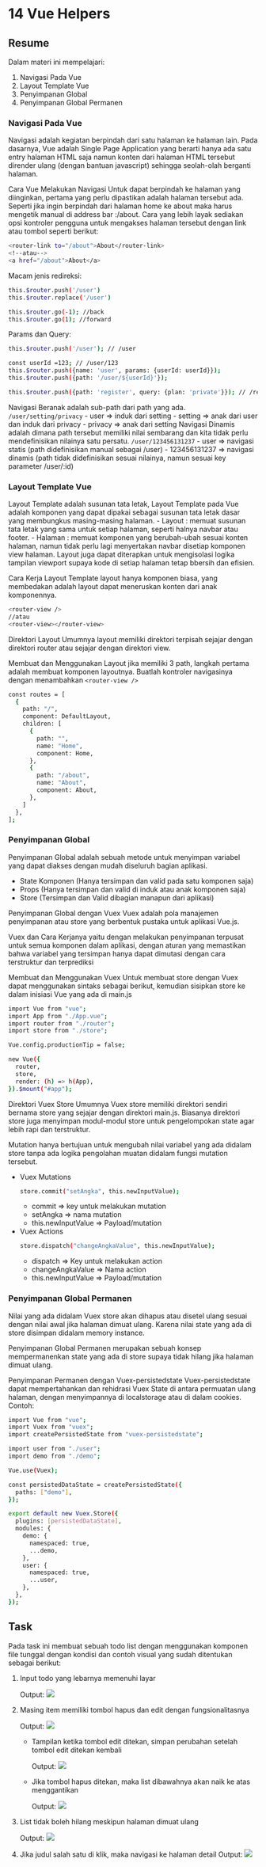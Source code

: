 # 14 Vue Helpers
## Resume

Dalam materi ini mempelajari:
1. Navigasi Pada Vue
2. Layout Template Vue
3. Penyimpanan Global
4. Penyimpanan Global Permanen

### Navigasi Pada Vue
Navigasi adalah kegiatan berpindah dari satu halaman ke halaman lain. Pada dasarnya, Vue adalah Single Page Application yang berarti hanya ada satu entry halaman HTML saja namun konten dari halaman HTML tersebut dirender ulang (dengan bantuan javascript) sehingga seolah-olah berganti halaman.

Cara Vue Melakukan Navigasi
Untuk dapat berpindah ke halaman yang diinginkan, pertama yang perlu dipastikan adalah halaman tersebut ada. Seperti jika ingin berpindah dari halaman home ke about maka harus mengetik manual di address bar :/about. Cara yang lebih layak sediakan opsi kontroler pengguna untuk mengakses halaman tersebut dengan link atau tombol seperti berikut:
```bash
<router-link to="/about">About</router-link>
<!--atau-->
<a href="/about">About</a>
```
Macam jenis redireksi:
```bash
this.$router.push('/user')
this.$router.replace('/user')

this.$router.go(-1); //back
this.$router.go(1); //forward
```
Params dan Query:
```bash
this.$router.push('/user'); // /user

const userId =123; // /user/123
this.$router.push({name: 'user', params: {userId: userId}});
this.$router.push({path: '/user/${userId}'});

this.$router.push({path: 'register', query: {plan: 'private'}}); // /register?plan=private
```
Navigasi Beranak adalah sub-path dari path yang ada.
```/user/setting/privacy```
    - user => induk dari setting
    - setting => anak dari user dan induk dari privacy
    - privacy => anak dari setting
Navigasi Dinamis adalah dimana path tersebut memiliki nilai sembarang dan kita tidak perlu mendefinisikan nilainya satu persatu.
```/user/123456131237```
    - user => navigasi statis (path didefinisikan manual sebagai /user)
    - 123456131237 => navigasi dinamis (path tidak didefinisikan sesuai nilainya, namun sesuai key parameter /user/:id)

### Layout Template Vue
Layout Template adalah susunan tata letak, Layout Template pada Vue adalah komponen yang dapat dipakai sebagai susunan tata letak dasar yang membungkus masing-masing halaman.
    - Layout : memuat susunan tata letak yang sama untuk setiap halaman, seperti halnya navbar atau footer.
    - Halaman : memuat komponen yang berubah-ubah sesuai konten halaman, namun tidak perlu lagi menyertakan navbar disetiap komponen view halaman.
Layout juga dapat diterapkan untuk mengisolasi logika tampilan viewport supaya kode di setiap halaman tetap bbersih dan efisien.

Cara Kerja Layout Template
layout hanya komponen biasa, yang membedakan adalah layout dapat meneruskan konten dari anak komponennya.
```bash
<router-view />
//atau
<router-view></router-view>
```

Direktori Layout
Umumnya layout memiliki direktori terpisah sejajar dengan direktori router atau sejajar dengan direktori view.

Membuat dan Menggunakan Layout
jika memiliki 3 path, langkah pertama adalah membuat komponen layoutnya. Buatlah kontroler navigasinya dengan menambahkan ```<router-view />```
```bash
const routes = [
  {
    path: "/",
    component: DefaultLayout,
    children: [
      {
        path: "",
        name: "Home",
        component: Home,
      },
      {
        path: "/about",
        name: "About",
        component: About,
      },
    ]
  },
];
```
### Penyimpanan Global
Penyimpanan Global adalah sebuah metode untuk menyimpan variabel yang dapat diakses dengan mudah diseluruh bagian aplikasi.
- State Komponen (Hanya tersimpan dan valid pada satu komponen saja)
- Props (Hanya tersimpan dan valid di induk atau anak komponen saja)
- Store (Tersimpan dan Valid dibagian manapun dari aplikasi)

Penyimpanan Global dengan Vuex
Vuex adalah pola manajemen penyimpanan atau store yang berbentuk pustaka untuk aplikasi Vue.js.

Vuex dan Cara Kerjanya
yaitu dengan melakukan penyimpanan terpusat untuk semua komponen dalam aplikasi, dengan aturan yang memastikan bahwa variabel yang tersimpan hanya dapat dimutasi dengan cara terstruktur dan terprediksi

Membuat dan Menggunakan Vuex
Untuk membuat store dengan Vuex dapat menggunakan sintaks sebagai berikut, kemudian sisipkan store ke dalam inisiasi Vue yang ada di main.js
```bash
import Vue from "vue";
import App from "./App.vue";
import router from "./router";
import store from "./store";

Vue.config.productionTip = false;

new Vue({
  router,
  store,
  render: (h) => h(App),
}).$mount("#app");
```
Direktori Vuex Store
Umumnya Vuex store memiliki direktori sendiri bernama store yang sejajar dengan direktori main.js. Biasanya direktori store juga menyimpan modul-modul store untuk pengelompokan state agar lebih rapi dan terstruktur.

Mutation hanya bertujuan untuk mengubah nilai variabel yang ada didalam store tanpa ada logika pengolahan muatan didalam fungsi mutation tersebut.
- Vuex Mutations
  ```bash
  store.commit("setAngka", this.newInputValue);
  ```
  - commit => key untuk melakukan mutation
  - setAngka => nama mutation
  - this.newInputValue => Payload/mutation
- Vuex Actions
   ```bash
  store.dispatch("changeAngkaValue", this.newInputValue);
  ```
    - dispatch => Key untuk melakukan action
    - changeAngkaValue => Nama action
    - this.newInputValue => Payload/mutation

### Penyimpanan Global Permanen
Nilai yang ada didalam Vuex store akan dihapus atau disetel ulang sesuai dengan nilai awal jika halaman dimuat ulang. Karena nilai state yang ada di store disimpan didalam memory instance.

Penyimpanan Global Permanen merupakan sebuah konsep mempermanenkan state yang ada di store supaya tidak hilang jika halaman dimuat ulang.

Penyimpanan Permanen dengan Vuex-persistedstate
Vuex-persistedstate dapat mempertahankan dan rehidrasi Vuex State di antara permuatan ulang halaman, dengan menyimpannya di localstorage atau di dalam cookies.
Contoh:
```bash
import Vue from "vue";
import Vuex from "vuex";
import createPersistedState from "vuex-persistedstate";

import user from "./user";
import demo from "./demo";

Vue.use(Vuex);

const persistedDataState = createPersistedState({
  paths: ["demo"],
});

export default new Vuex.Store({
  plugins: [persistedDataState],
  modules: {
    demo: {
      namespaced: true,
      ...demo,
    },
    user: {
      namespaced: true,
      ...user,
    },
  },
});
```
## Task
Pada task ini membuat sebuah todo list dengan menggunakan komponen file tunggal dengan kondisi dan contoh visual yang sudah ditentukan sebagai berikut:
1. Input todo yang lebarnya memenuhi layar

   Output:
   ![](https://drive.google.com/uc?export=view&id=12u5ikZv6yWSjTG_SDuYI-ogAO8EMTvym)
   
2. Masing item memiliki tombol hapus dan edit dengan fungsionalitasnya
   
   Output:
   ![](https://drive.google.com/uc?export=view&id=1SnmYfqOB6dwGMulF-J3JmwXAxtv8kPuM)
   
    - Tampilan ketika tombol edit ditekan, simpan perubahan setelah tombol edit ditekan kembali
      
      Output:
      ![](https://drive.google.com/uc?export=view&id=1YhGIiwOiyTGtkO7hXt8xIjrFPAtmYEkR)
      
    - Jika tombol hapus ditekan, maka list dibawahnya akan naik ke atas menggantikan
      
      Output:
      ![](https://drive.google.com/uc?export=view&id=1KgIL8pfDCCb96YKPQgN6cr2Q4pNaB-jh)
      
3. List tidak boleh hilang meskipun halaman dimuat ulang
    
    Output:
    ![](https://drive.google.com/uc?export=view&id=1KgIL8pfDCCb96YKPQgN6cr2Q4pNaB-jh)

4. Jika judul salah satu di klik, maka navigasi ke halaman detail
    Output:
    ![](https://drive.google.com/uc?export=view&id=1tUYXF9nl--Cju7IfGYvuNGgUR8wh8Z2L)
    
      

